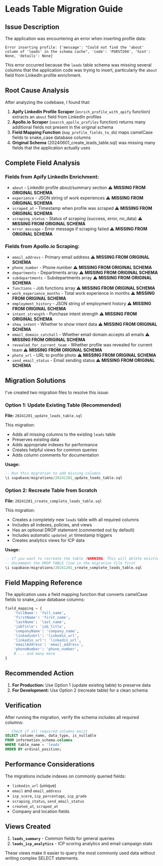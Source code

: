 # Leads Table Migration Guide

## Issue Description

The application was encountering an error when inserting profile data:

```
Error inserting profile: {'message': "Could not find the 'about' column of 'leads' in the schema cache", 'code': 'PGRST204', 'hint': None, 'details': None}
```

This error occurred because the `leads` table schema was missing several columns that the application code was trying to insert, particularly the `about` field from LinkedIn profile enrichment.

## Root Cause Analysis

After analyzing the codebase, I found that:

1. **Apify LinkedIn Profile Scraper** (`enrich_profile_with_apify` function) extracts an `about` field from LinkedIn profiles
2. **Apollo.io Scraper** (`search_apollo_profiles` function) returns many additional fields not present in the original schema
3. **Field Mapping Function** (`map_profile_fields_to_db`) maps camelCase fields to snake_case database columns
4. **Original Schema** (20240601_create_leads_table.sql) was missing many fields that the application actually uses

## Complete Field Analysis

### Fields from Apify LinkedIn Enrichment:
- `about` - LinkedIn profile about/summary section ⚠️ **MISSING FROM ORIGINAL SCHEMA**
- `experience` - JSON string of work experiences ⚠️ **MISSING FROM ORIGINAL SCHEMA**
- `scraped_at` - Timestamp when profile was scraped ⚠️ **MISSING FROM ORIGINAL SCHEMA**
- `scraping_status` - Status of scraping (success, error, no_data) ⚠️ **MISSING FROM ORIGINAL SCHEMA**
- `error_message` - Error message if scraping failed ⚠️ **MISSING FROM ORIGINAL SCHEMA**

### Fields from Apollo.io Scraping:
- `email_address` - Primary email address ⚠️ **MISSING FROM ORIGINAL SCHEMA**
- `phone_number` - Phone number ⚠️ **MISSING FROM ORIGINAL SCHEMA**
- `departments` - Departments array ⚠️ **MISSING FROM ORIGINAL SCHEMA**
- `subdepartments` - Subdepartments array ⚠️ **MISSING FROM ORIGINAL SCHEMA**
- `functions` - Job functions array ⚠️ **MISSING FROM ORIGINAL SCHEMA**
- `work_experience_months` - Total work experience in months ⚠️ **MISSING FROM ORIGINAL SCHEMA**
- `employment_history` - JSON string of employment history ⚠️ **MISSING FROM ORIGINAL SCHEMA**
- `intent_strength` - Purchase intent strength ⚠️ **MISSING FROM ORIGINAL SCHEMA**
- `show_intent` - Whether to show intent data ⚠️ **MISSING FROM ORIGINAL SCHEMA**
- `email_domain_catchall` - Whether email domain accepts all emails ⚠️ **MISSING FROM ORIGINAL SCHEMA**
- `revealed_for_current_team` - Whether profile was revealed for current team ⚠️ **MISSING FROM ORIGINAL SCHEMA**
- `photo_url` - URL to profile photo ⚠️ **MISSING FROM ORIGINAL SCHEMA**
- `send_email_status` - Email sending status ⚠️ **MISSING FROM ORIGINAL SCHEMA**

## Migration Solutions

I've created two migration files to resolve this issue:

### Option 1: Update Existing Table (Recommended)
**File:** `20241201_update_leads_table.sql`

This migration:
- Adds all missing columns to the existing `leads` table
- Preserves existing data
- Adds appropriate indexes for performance
- Creates helpful views for common queries
- Adds column comments for documentation

**Usage:**
```sql
-- Run this migration to add missing columns
\i supabase/migrations/20241201_update_leads_table.sql
```

### Option 2: Recreate Table from Scratch
**File:** `20241201_create_complete_leads_table.sql`

This migration:
- Creates a completely new `leads` table with all required columns
- Includes all indexes, policies, and views
- Has an optional DROP statement (commented out by default)
- Includes automatic `updated_at` timestamp triggers
- Creates analytics views for ICP data

**Usage:**
```sql
-- If you want to recreate the table (WARNING: This will delete existing data)
-- Uncomment the DROP TABLE line in the migration file first
\i supabase/migrations/20241201_create_complete_leads_table.sql
```

## Field Mapping Reference

The application uses a field mapping function that converts camelCase fields to snake_case database columns:

```python
field_mapping = {
    'fullName': 'full_name',
    'firstName': 'first_name', 
    'lastName': 'last_name',
    'jobTitle': 'job_title',
    'companyName': 'company_name',
    'linkedinUrl': 'linkedin_url',
    'linkedin_url': 'linkedin_url',
    'emailAddress': 'email_address',
    'phoneNumber': 'phone_number',
    # ... and many more
}
```

## Recommended Action

1. **For Production:** Use Option 1 (update existing table) to preserve data
2. **For Development:** Use Option 2 (recreate table) for a clean schema

## Verification

After running the migration, verify the schema includes all required columns:

```sql
-- Check if all required columns exist
SELECT column_name, data_type, is_nullable 
FROM information_schema.columns 
WHERE table_name = 'leads' 
ORDER BY ordinal_position;
```

## Performance Considerations

The migrations include indexes on commonly queried fields:
- `linkedin_url` (unique)
- `email` and `email_address`
- `icp_score`, `icp_percentage`, `icp_grade`
- `scraping_status`, `send_email_status`
- `created_at`, `scraped_at`
- Company and location fields

## Views Created

1. **`leads_summary`** - Common fields for general queries
2. **`leads_icp_analytics`** - ICP scoring analytics and email campaign stats

These views make it easier to query the most commonly used data without writing complex SELECT statements.
